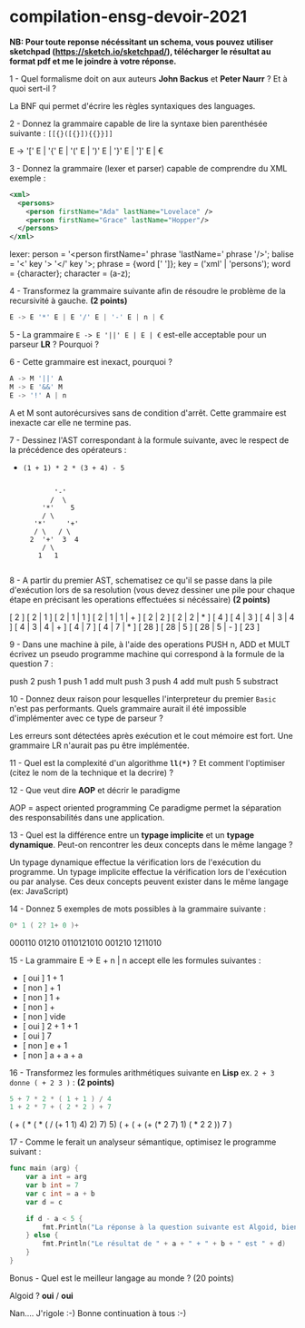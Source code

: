 # compilation-ensg-devoir-2021

**NB: Pour toute reponse nécéssitant un schema, vous pouvez utiliser sketchpad (https://sketch.io/sketchpad/), télécharger le résultat au format pdf et me le joindre à votre réponse.**


1 - Quel formalisme doit on aux auteurs **John Backus** et **Peter Naurr** ? Et à quoi sert-il ?

La BNF qui permet d'écrire les règles syntaxiques des languages.

2 - Donnez la grammaire capable de lire la syntaxe bien parenthésée suivante :
`[[{}([{}]){{}}]]`

E -> '[' E | '{' E | '(' E | ')' E | '}' E | ']' E | €

3 - Donnez la grammaire (lexer et parser) capable de comprendre du XML
exemple :
``` xml
<xml>
  <persons>
    <person firstName="Ada" lastName="Lovelace" />
    <person firstName="Grace" lastName="Hopper"/>
  </persons>
</xml>
```
lexer: 
person = '<person firstName=' phrase 'lastName=' phrase '/>';
balise = '<' key '> '</' key '>;
phrase = {word [' ']};
key = ('xml' | 'persons');
word = {character};
character = (a-z);

4 - Transformez la grammaire suivante afin de résoudre le problème de la recursivité à gauche. **(2 points)**
``` go
E -> E '*' E | E '/' E | '-' E | n | €
```



5 - La grammaire `E -> E '||' E | E | €` est-elle acceptable pour un parseur **LR** ? Pourquoi ?



6 - Cette grammaire est inexact, pourquoi ?
``` go
A -> M '||' A
M -> E '&&' M
E -> '!' A | n
```

A et M sont autorécursives  sans de condition d'arrêt. Cette grammaire est inexacte car elle ne termine pas.

7 - Dessinez l'AST correspondant à la formule suivante, avec le respect de la précédence des opérateurs : 
  - `(1 + 1) * 2 * (3 + 4) - 5`

```

	       '-'
	      /  \
	    '*'    5
	    / \
	  '*'     '+'
	  / \   / \
 	 2  '+'  3  4
	    / \
	   1   1
	   
```
8 - A partir du premier AST, schematisez ce qu'il se passe dans la pile d'exécution lors de sa resolution
(vous devez dessiner une pile pour chaque étape en précisant les operations effectuées si nécéssaire) **(2 points)**

[ 2 ]
[ 2 | 1 ]
[ 2 | 1 | 1 ]
[ 2 | 1 | 1 | + ]
[ 2 | 2 ]
[ 2 | 2 | * ]
[ 4 ]
[ 4 | 3 ]
[ 4 | 3 | 4 ]
[ 4 | 3 | 4 | + ]
[ 4 | 7 ]
[ 4 | 7 | * ]
[ 28 ]
[ 28 | 5 ]
[ 28 | 5 | - ]
[ 23 ] 


9 - Dans une machine à pile, à l'aide des operations PUSH n, ADD et MULT écrivez un pseudo programme machine qui correspond à la formule de la question 7 : 

push 2 
push 1 
push 1 
add 
mult
push 3
push 4
add
mult
push 5 
substract

10 - Donnez deux raison pour lesquelles l'interpreteur du premier `Basic` n'est pas performants. Quels grammaire aurait il été impossible d'implémenter avec ce type de parseur ?

Les erreurs sont détectées après exécution et le cout mémoire est fort.
Une grammaire LR n'aurait pas pu être implémentée.

11 - Quel est la complexité d'un algorithme **`ll(*)`** ? Et comment l'optimiser (citez le nom de la technique et la decrire) ?


12 - Que veut dire **AOP** et décrir le paradigme

AOP = aspect oriented programming
Ce paradigme permet la séparation des responsabilités dans une application.

13 - Quel est la différence entre un **typage implicite** et un **typage dynamique**. Peut-on rencontrer les deux concepts dans le même langage ?

Un typage dynamique effectue la vérification lors de l'exécution du programme.
Un typage implicite effectue la vérification lors de l'exécution ou par analyse.
Ces deux concepts peuvent exister dans le même langage (ex: JavaScript)

14 - Donnez 5 exemples de mots possibles à la grammaire suivante : 
``` go
0* 1 ( 2? 1+ 0 )+
```
000110
01210
0110121010
001210
1211010

15 - La grammaire E -> E + n | n accept elle les formules suivantes :
- [ oui ] 1 + 1
- [ non ] + 1
- [ non ] 1 +
- [ non ] +
- [ non ] vide
- [ oui ] 2 + 1 + 1
- [ oui ] 7
- [ non ] e + 1
- [ non ] a + a + a

16 - Transformez les formules arithmétiques suivante en **Lisp** ex. `2 + 3 donne ( + 2 3 )` : **(2 points)**
``` go
5 + 7 * 2 * ( 1 + 1 ) / 4
1 + 2 * 7 + ( 2 * 2 ) + 7
```

( + ( * ( * ( / (+ 1 1) 4) 2) 7) 5)
( + ( + (+ (* 2 7) 1) ( * 2 2 )) 7 )


17 - Comme le ferait un analyseur sémantique, optimisez le programme suivant :
``` go
func main (arg) {
	var a int = arg
	var b int = 7
	var c int = a + b
	var d = c

	if d - a < 5 {
		fmt.Println("La réponse à la question suivante est Algoid, bien entendu ! Mais ne nous distrayons pas. :-)")
	} else {
		fmt.Println("Le résultat de " + a + " + " + b + " est " + d)
	}
}
```


Bonus - Quel est le meilleur langage au monde ? (20 points)

Algoid ? **oui** / **oui**

Nan.... J'rigole :-)
Bonne continuation à tous :-)

